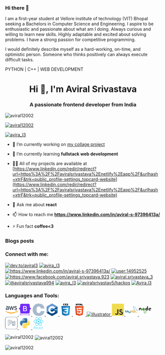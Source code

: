 ### Hi there 👋

<!--
**Aviral-3/Aviral-3** is a ✨ _special_ ✨ repository because its `README.md` (this file) appears on your GitHub profile.

Here are some ideas to get you started:

- 🔭 I’m currently working on my website 
- 🌱 I’m currently in a learning phase


- 💬 Ask me about ...
- 📫 How to reach me: ...
- 😄 Pronouns: he/him
- ⚡ Fun fact: ...
-->  I am a first-year student at Vellore institute of technology (VIT) Bhopal seeking a Bachelors in Computer Science and Engineering. I aspire to be enthusiastic and passionate about what am I doing. Always curious and willing to learn new skills. Highly adaptable and excited about solving problems. I have a strong passion for competitive programming.

I would definitely describe myself as a hard-working, on-time, and optimistic person. Someone who thinks positively can always execute difficult tasks.

   PYTHON | C++ | WEB DEVELOPMENT 
<h1 align="center">Hi 👋, I'm Aviral Srivastava</h1>
<h3 align="center">A passionate frontend developer from India</h3>

<p align="left"> <img src="https://komarev.com/ghpvc/?username=aviral12002&label=Profile%20views&color=0e75b6&style=flat" alt="aviral12002" /> </p>

<p align="left"> <a href="https://github.com/ryo-ma/github-profile-trophy"><img src="https://github-profile-trophy.vercel.app/?username=aviral12002" alt="aviral12002" /></a> </p>

<p align="left"> <a href="https://twitter.com/avira_l3" target="blank"><img src="https://img.shields.io/twitter/follow/avira_l3?logo=twitter&style=for-the-badge" alt="avira_l3" /></a> </p>

- 🔭 I’m currently working on [my collage project](https://github.com/Aviral-3/Cpp-project)

- 🌱 I’m currently learning **fullstack web development**

- 👨‍💻 All of my projects are available at [https://www.linkedin.com/redir/redirect?url=https%3A%2F%2Faviralsrivastava%2Enetlify%2Eapp%2F&urlhash=xtrF&trk=public_profile-settings_topcard-website](https://www.linkedin.com/redir/redirect?url=https%3A%2F%2Faviralsrivastava%2Enetlify%2Eapp%2F&urlhash=xtrF&trk=public_profile-settings_topcard-website)

- 💬 Ask me about **react**

- 📫 How to reach me **https://www.linkedin.com/in/aviral-s-97396413a/**

- ⚡ Fun fact **coffee<3**

### Blogs posts
<!-- BLOG-POST-LIST:START -->
<!-- BLOG-POST-LIST:END -->

<h3 align="left">Connect with me:</h3>
<p align="left">
<a href="https://dev.to/dev.to/aviral3" target="blank"><img align="center" src="https://cdn.jsdelivr.net/npm/simple-icons@3.0.1/icons/dev-dot-to.svg" alt="dev.to/aviral3" height="30" width="40" /></a>
<a href="https://twitter.com/avira_l3" target="blank"><img align="center" src="https://raw.githubusercontent.com/rahuldkjain/github-profile-readme-generator/neutral-icons/src/images/icons/Social/twitter.svg" alt="avira_l3" height="30" width="40" /></a>
<a href="https://linkedin.com/in/https://www.linkedin.com/in/aviral-s-97396413a/" target="blank"><img align="center" src="https://raw.githubusercontent.com/rahuldkjain/github-profile-readme-generator/neutral-icons/src/images/icons/Social/linked-in-alt.svg" alt="https://www.linkedin.com/in/aviral-s-97396413a/" height="30" width="40" /></a>
<a href="https://stackoverflow.com/users/user:14952525" target="blank"><img align="center" src="https://raw.githubusercontent.com/rahuldkjain/github-profile-readme-generator/neutral-icons/src/images/icons/Social/stack-overflow.svg" alt="user:14952525" height="30" width="40" /></a>
<a href="https://fb.com/https://www.facebook.com/aviral.srivastava.923" target="blank"><img align="center" src="https://raw.githubusercontent.com/rahuldkjain/github-profile-readme-generator/neutral-icons/src/images/icons/Social/facebook.svg" alt="https://www.facebook.com/aviral.srivastava.923" height="30" width="40" /></a>
<a href="https://instagram.com/aviral.srivastava_3" target="blank"><img align="center" src="https://raw.githubusercontent.com/rahuldkjain/github-profile-readme-generator/neutral-icons/src/images/icons/Social/instagram.svg" alt="aviral.srivastava_3" height="30" width="40" /></a>
<a href="https://medium.com/@aviralsrivastava994" target="blank"><img align="center" src="https://raw.githubusercontent.com/rahuldkjain/github-profile-readme-generator/neutral-icons/src/images/icons/Social/medium.svg" alt="@aviralsrivastava994" height="30" width="40" /></a>
<a href="https://www.codechef.com/users/avira_l3" target="blank"><img align="center" src="https://cdn.jsdelivr.net/npm/simple-icons@3.1.0/icons/codechef.svg" alt="avira_l3" height="30" width="40" /></a>
<a href="https://www.hackerrank.com/aviralsrivastav5/hackos" target="blank"><img align="center" src="https://raw.githubusercontent.com/rahuldkjain/github-profile-readme-generator/neutral-icons/src/images/icons/Social/hackerrank.svg" alt="aviralsrivastav5/hackos" height="30" width="40" /></a>
<a href="https://discord.gg/Avira.l3" target="blank"><img align="center" src="https://raw.githubusercontent.com/rahuldkjain/github-profile-readme-generator/neutral-icons/src/images/icons/Social/discord.svg" alt="Avira.l3" height="30" width="40" /></a>
</p>

<h3 align="left">Languages and Tools:</h3>
<p align="left"> <a href="https://aws.amazon.com" target="_blank"> <img src="https://raw.githubusercontent.com/devicons/devicon/master/icons/amazonwebservices/amazonwebservices-original-wordmark.svg" alt="aws" width="40" height="40"/> </a> <a href="https://getbootstrap.com" target="_blank"> <img src="https://raw.githubusercontent.com/devicons/devicon/master/icons/bootstrap/bootstrap-plain-wordmark.svg" alt="bootstrap" width="40" height="40"/> </a> <a href="https://www.cprogramming.com/" target="_blank"> <img src="https://raw.githubusercontent.com/devicons/devicon/master/icons/c/c-original.svg" alt="c" width="40" height="40"/> </a> <a href="https://www.w3schools.com/cpp/" target="_blank"> <img src="https://raw.githubusercontent.com/devicons/devicon/master/icons/cplusplus/cplusplus-original.svg" alt="cplusplus" width="40" height="40"/> </a> <a href="https://www.w3schools.com/css/" target="_blank"> <img src="https://raw.githubusercontent.com/devicons/devicon/master/icons/css3/css3-original-wordmark.svg" alt="css3" width="40" height="40"/> </a> <a href="https://www.w3.org/html/" target="_blank"> <img src="https://raw.githubusercontent.com/devicons/devicon/master/icons/html5/html5-original-wordmark.svg" alt="html5" width="40" height="40"/> </a> <a href="https://www.adobe.com/in/products/illustrator.html" target="_blank"> <img src="https://www.vectorlogo.zone/logos/adobe_illustrator/adobe_illustrator-icon.svg" alt="illustrator" width="40" height="40"/> </a> <a href="https://developer.mozilla.org/en-US/docs/Web/JavaScript" target="_blank"> <img src="https://raw.githubusercontent.com/devicons/devicon/master/icons/javascript/javascript-original.svg" alt="javascript" width="40" height="40"/> </a> <a href="https://www.mysql.com/" target="_blank"> <img src="https://raw.githubusercontent.com/devicons/devicon/master/icons/mysql/mysql-original-wordmark.svg" alt="mysql" width="40" height="40"/> </a> <a href="https://nodejs.org" target="_blank"> <img src="https://raw.githubusercontent.com/devicons/devicon/master/icons/nodejs/nodejs-original-wordmark.svg" alt="nodejs" width="40" height="40"/> </a> <a href="https://www.photoshop.com/en" target="_blank"> <img src="https://raw.githubusercontent.com/devicons/devicon/master/icons/photoshop/photoshop-line.svg" alt="photoshop" width="40" height="40"/> </a> <a href="https://www.python.org" target="_blank"> <img src="https://raw.githubusercontent.com/devicons/devicon/master/icons/python/python-original.svg" alt="python" width="40" height="40"/> </a> <a href="https://reactjs.org/" target="_blank"> <img src="https://raw.githubusercontent.com/devicons/devicon/master/icons/react/react-original-wordmark.svg" alt="react" width="40" height="40"/> </a> </p>

<p><img align="left" src="https://github-readme-stats.vercel.app/api/top-langs?username=aviral12002&show_icons=true&locale=en&layout=compact" alt="aviral12002" /></p>

<p>&nbsp;<img align="center" src="https://github-readme-stats.vercel.app/api?username=aviral12002&show_icons=true&locale=en" alt="aviral12002" /></p>

<p><img align="center" src="https://github-readme-streak-stats.herokuapp.com/?user=aviral12002&" alt="aviral12002" /></p>
